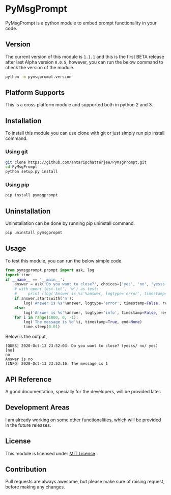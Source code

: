 # PyMsgPrompt

PyMsgPrompt is a python module to embed prompt functionality in your code.

## Version

The current version of this module is `1.1.1` and this is the first BETA release after last Alpha version `0.0.5`, however, you can run the below command to check the version of the module.

```bash
python -m pymsgprompt.version
```

## Platform Supports

This is a cross platform module and supported both in python 2 and 3.

## Installation

To install this module you can use clone with git or just simply run pip install command.

### Using git

```bash
git clone https://github.com/antaripchatterjee/PyMsgPrompt.git
cd PyMsgPrompt
python setup.py install
```

### Using pip

```bash
pip install pymsgprompt
```

## Uninstallation

Uninstallation can be done by running pip uninstall command.

```bash
pip uninstall pymsgpropmt
```

## Usage

To test this module, you can run the below simple code.

```python
from pymsgprompt.prompt import ask, log
import time
if __name__ == '__main__':
    answer = ask('Do you want to close?', choices=['yes', 'no', 'yesss'], default='no', timestamp=True, regexp=True, ignore_case=False)
    # with open('test.txt', 'w') as test:
    #     print (log('Answer is %s'%answer, logtype='error', timestamp=True, file=test))
    if answer.startswith('n'):
        log('Answer is %s'%answer, logtype='error', timestamp=False, reset=True)
    else:
        log('Answer is %s'%answer, logtype='info', timestamp=False, reset=True)
    for i in range(1000, 0, -1):
        log('The message is %d'%i, timestamp=True, end=None)
        time.sleep(0.01)
```

Below is the output,

```output
[QUES] 2020-Oct-13 23:52:03: Do you want to close? (yesss/ no/ yes)[no]
no
Answer is no
[INFO] 2020-Oct-13 23:52:16: The message is 1
```

## API Reference

A good documentation, specially for the developers, will be provided later.

## Development Areas

I am already working on some other functionalities, which will be provided in the future releases.

## License

This module is licensed under [MIT License](https://github.com/antaripchatterjee/PyMsgPrompt/blob/master/LICENSE).

## Contribution

Pull requests are always awesome, but please make sure of raising request, before making any changes.